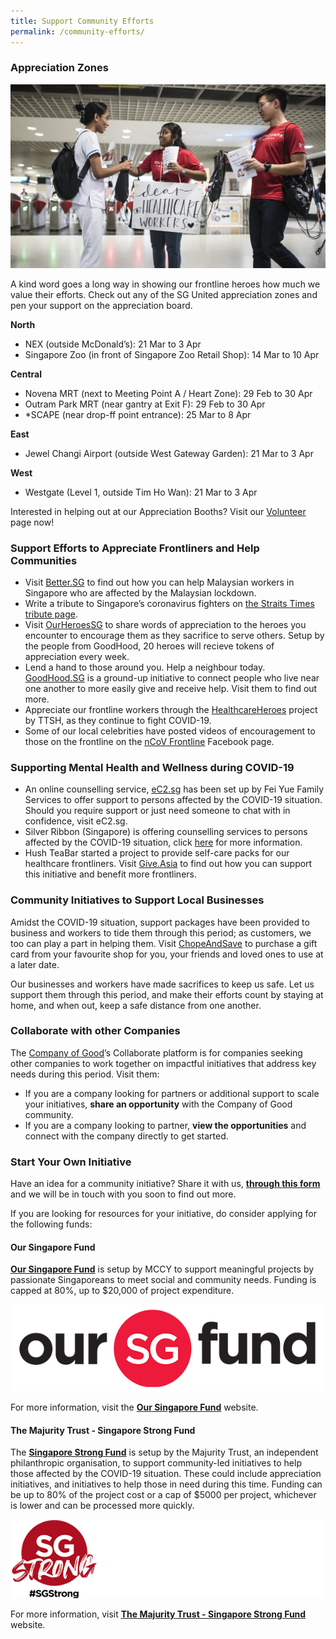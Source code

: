 ```yaml
---
title: Support Community Efforts
permalink: /community-efforts/
---
```


### Appreciation Zones
![Appreciation-Zones](/images/Appreciation-Healthcare.jpg/)

A kind word goes a long way in showing our frontline heroes how much we value their efforts. Check out any of the SG United appreciation zones and pen your support on the appreciation board. 

**North**
* NEX (outside McDonald’s): 21 Mar to 3 Apr
* Singapore Zoo (in front of Singapore Zoo Retail Shop): 14 Mar to 10 Apr 

**Central**
* Novena MRT (next to Meeting Point A / Heart Zone): 29 Feb to 30 Apr
* Outram Park MRT (near gantry at Exit F): 29 Feb to 30 Apr
* *SCAPE (near drop-ff point entrance): 25 Mar to 8 Apr

**East**
* Jewel Changi Airport (outside West Gateway Garden): 21 Mar to 3 Apr

**West**
* Westgate (Level 1, outside Tim Ho Wan): 21 Mar to 3 Apr 

Interested in helping out at our Appreciation Booths? Visit our [Volunteer](/Appreciation-Booths/) page now! 

### Support Efforts to Appreciate Frontliners and Help Communities
- Visit [Better.SG](https://better.sg/helpmalaysians/) to find out how you can help Malaysian workers in Singapore who are affected by the Malaysian lockdown.
- Write a tribute to Singapore’s coronavirus fighters on [the Straits Times tribute page](https://www.straitstimes.com/multimedia/graphics/2020/02/tribute-coronaviurus-fighters/index.html).
- Visit [OurHeroesSG](https://heroes.goodhood.sg/heroes) to share words of appreciation to the heroes you encounter to encourage them as they sacrifice to serve others. Setup by the people from GoodHood, 20 heroes will recieve tokens of appreciation every week.
- Lend a hand to those around you. Help a neighbour today. [GoodHood.SG](https://www.goodhoodsg.com) is a ground-up initiative to connect people who live near one another to more easily give and receive help. Visit them to find out more.
- Appreciate our frontline workers through the [HealthcareHeroes](/media/HealthcareHeroes.pdf/) project by TTSH, as they continue to fight COVID-19.
- Some of our local celebrities have posted videos of encouragement to those on the frontline on the [nCoV Frontline](https://www.facebook.com/nCoVfrontline/) Facebook page.

### Supporting Mental Health and Wellness during COVID-19
- An online counselling service, [eC2.sg](https://www.ec2.sg) has been set up by Fei Yue Family Services to offer support to persons affected by the COVID-19 situation. Should you require support or just need someone to chat with in confidence, visit eC2.sg.
- Silver Ribbon (Singapore) is offering counselling services to persons affected by the COVID-19 situation, click [here](/media/silverribbon.jpeg) for more information.
- Hush TeaBar started a project to provide self-care packs for our healthcare frontliners. Visit [Give.Asia](https://give.asia/campaign/sgunited#/) to find out how you can support this initiative and benefit more frontliners.

### Community Initiatives to Support Local Businesses
Amidst the COVID-19 situation, support packages have been provided to business and workers to tide them through this period; as customers, we too can play a part in helping them. Visit [ChopeAndSave](https://www.chopeandsave.com) to purchase a gift card from your favourite shop for you, your friends and loved ones to use at a later date.

Our businesses and workers have made sacrifices to keep us safe. Let us support them through this period, and make their efforts count by staying at home, and when out, keep a safe distance from one another.

### Collaborate with other Companies
The [Company of Good](https://www.companyofgood.sg/collaborate)’s Collaborate platform is for companies seeking other companies to work together on impactful initiatives that address key needs during this period. Visit them:
- If you are a company looking for partners or additional support to scale your initiatives, **share an opportunity** with the Company of Good community.
- If you are a company looking to partner, **view the opportunities** and connect with the company directly to get started. 

### Start Your Own Initiative
Have an idea for a community initiative? Share it with us, **[through this form](https://go.gov.sg/sgunitedform)** and we will be in touch with you soon to find out more. 

If you are looking for resources for your initiative, do consider applying for the following funds: 

#### Our Singapore Fund 
 **[Our Singapore Fund](https://www.sg/oursingaporefund)** is setup by MCCY to support meaningful projects by passionate Singaporeans to meet social and community needs. Funding is capped at 80%, up to $20,000 of project expenditure.
 
[![OurSG](/images/osf.jpg)](https://www.sg/oursingaporefund)

For more information, visit the **[Our Singapore Fund](https://www.sg/oursingaporefund)** website.

#### The Majurity Trust - Singapore Strong Fund
The **[Singapore Strong Fund](https://www.majurity.sg/sgstrong)** is setup by the Majurity Trust, an independent philanthropic organisation, to support community-led initiatives to help those affected by the COVID-19 situation. These could include appreciation initiatives, and initiatives to help those in need during this time. Funding can be up to 80% of the project cost or a cap of $5000 per project, whichever is lower and can be processed more quickly. 

[![SGStrong](/images/SGStrongW.jpg)](https://www.majurity.sg/sgstrong)

For more information, visit **[The Majurity Trust - Singapore Strong Fund](https://www.majurity.sg/sgstrong)** website.
